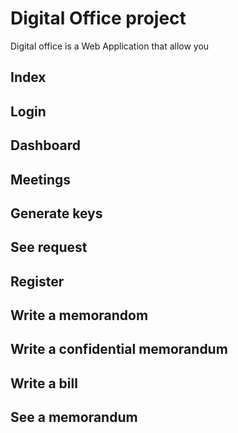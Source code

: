 # Digital Office project
Digital office is a Web Application that allow you

## Index

## Login

## Dashboard

## Meetings

## Generate keys

## See request

## Register

## Write a memorandom

## Write a confidential memorandum

## Write a bill

## See a memorandum


